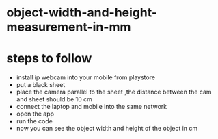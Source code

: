 # object-width-and-height-measurement-in-mm
# steps to follow
- install ip webcam into your mobile from playstore 
- put a black sheet 
- place the camera parallel to the sheet ,the distance between the cam and sheet should be 10 cm
- connect the laptop and mobile into the same network 
- open the app 
- run the code
- now you can see the object width and height of the object in cm
